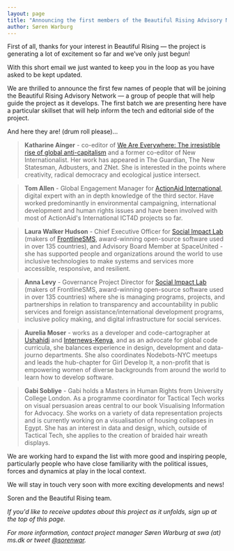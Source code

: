```yaml
---
layout: page
title: "Announcing the first members of the Beautiful Rising Advisory Network"
author: Søren Warburg
---
```


First of all, thanks for your interest in Beautiful Rising — the project is generating a lot of excitement so far and we’ve only just begun!

With this short email we just wanted to keep you in the loop as you have asked to be kept updated.

We are thrilled to announce the first few names of people that will be joining the Beautiful Rising Advisory Network — a group of people that will help guide the project as it develops. The first batch we are presenting here have a particular skillset that will help inform the tech and editorial side of the project.

And here they are! (drum roll please)...

>**Katharine Ainger** - co-editor of [We Are Everywhere: The irresistible rise of global anti-capitalism](http://www.weareeverywhere.org/) and a former co-editor of New Internationalist. Her work has appeared in The Guardian, The New Statesman, Adbusters, and ZNet. She is interested in the points where creativity, radical democracy and ecological justice intersect.

>**Tom Allen** - Global Engagement Manager for [ActionAid International](http://www.actionaid.org/),  digital expert with an in depth knowledge of the third sector. Have worked predominantly in environmental campaigning, international development and human rights issues and have been involved with most of ActionAid's International ICT4D projects so far.

>**Laura Walker Hudson** - Chief Executive Officer for [Social Impact Lab](http://simlab.org/) (makers of [FrontlineSMS](http://www.frontlinesms.com/), award-winning open-source software used in over 135 countries), and Advisory Board Member at SpaceUnited - she has supported people and organizations around the world to use inclusive technologies to make systems and services more accessible, responsive, and resilient.

>**Anna Levy** - Governance Project Director for [Social Impact Lab](http://simlab.org/) (makers of FrontlineSMS, award-winning open-source software used in over 135 countries) where she is managing programs, projects, and partnerships in relation to transparency and accountability in public services and foreign assistance/international development programs, inclusive policy making, and digital infrastructure for social services.

>**Aurelia Moser** - works as a developer and code-cartographer at [Ushahidi](http://www.ushahidi.com/) and [Internews-Kenya](http://internewskenya.org/), and as an advocate for global code curricula, she balances experience in design, development and data-journo departments. She also coordinates Nodebots-NYC meetups and leads the hub-chapter for Girl Develop It, a non-profit that is empowering women of diverse backgrounds from around the world to learn how to develop software.

>**Gabi Sobliye** - Gabi holds a Masters in Human Rights from University College London. As a programme coordinator for Tactical Tech works on visual persuasion areas central to our book Visualising Information for Advocacy. She works on a variety of data representation projects and is currently working on a visualisation of housing collapses in Egypt. She has an interest in data and design, which, outside of Tactical Tech, she applies to the creation of braided hair wreath displays.


We are working hard to expand the list with more good and inspiring people, particularly people who have close familiarity with the political issues, forces and dynamics at play in the local context.  

We will stay in touch very soon with more exciting developments and news!
 
Soren and the Beautiful Rising team.

_If you'd like to receive updates about this project as it unfolds, sign up at the top of this page._

_For more information, contact project manager Søren Warburg at swa (at) ms.dk or tweet [@sorenwar](http://twitter.com/sorenwar)._

